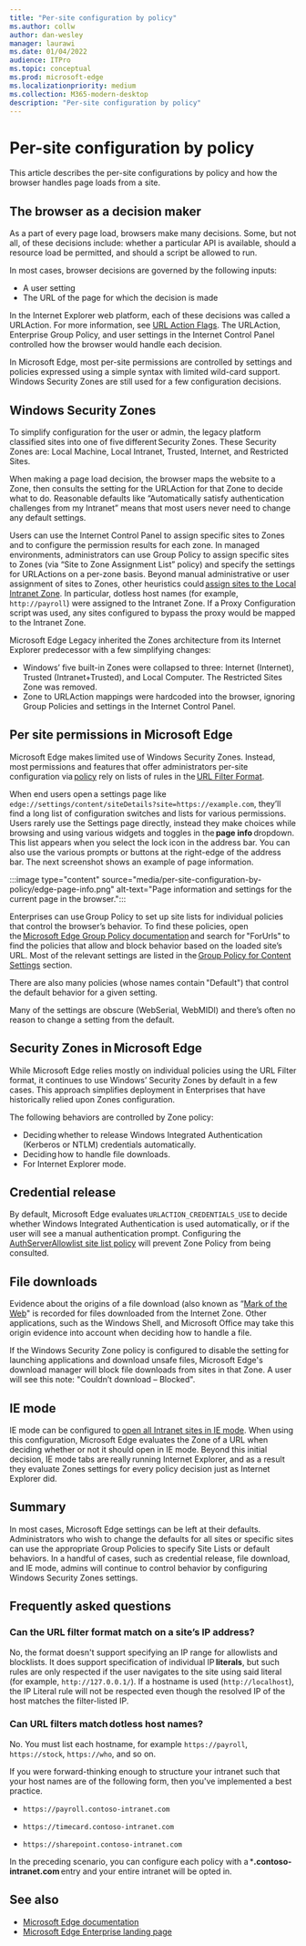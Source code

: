```yaml
---
title: "Per-site configuration by policy"
ms.author: collw
author: dan-wesley
manager: laurawi
ms.date: 01/04/2022
audience: ITPro
ms.topic: conceptual
ms.prod: microsoft-edge
ms.localizationpriority: medium
ms.collection: M365-modern-desktop
description: "Per-site configuration by policy"
---
```

# Per-site configuration by policy

This article describes the per-site configurations by policy and how the browser handles page loads from a site.

## The browser as a decision maker

As a part of every page load, browsers make many decisions. Some, but not all, of these decisions include: whether a particular API is available, should a resource load be permitted, and should a script be allowed to run.

In most cases, browser decisions are governed by the following inputs:

- A user setting
- The URL of the page for which the decision is made

In the Internet Explorer web platform, each of these decisions was called a URLAction. For more information, see [URL Action Flags](/previous-versions/windows/internet-explorer/ie-developer/platform-apis/ms537178%28v%3dvs.85%29). The URLAction, Enterprise Group Policy, and user settings in the Internet Control Panel controlled how the browser would handle each decision.  

In Microsoft Edge, most per-site permissions are controlled by settings and policies expressed using a simple syntax with limited wild-card support. Windows Security Zones are still used for a few configuration decisions.

## Windows Security Zones

To simplify configuration for the user or admin, the legacy platform classified sites into one of five different Security Zones. These Security Zones are: Local Machine, Local Intranet, Trusted, Internet, and Restricted Sites.

When making a page load decision, the browser maps the website to a Zone, then consults the setting for the URLAction for that Zone to decide what to do. Reasonable defaults like “Automatically satisfy authentication challenges from my Intranet” means that most users never need to change any default settings.

Users can use the Internet Control Panel to assign specific sites to Zones and to configure the permission results for each zone. In managed environments, administrators can use Group Policy to assign specific sites to Zones (via “Site to Zone Assignment List” policy) and specify the settings for URLActions on a per-zone basis. Beyond manual administrative or user assignment of sites to Zones, other heuristics could [assign sites to the Local Intranet Zone](/archive/blogs/ieinternals/the-intranet-zone). In particular, dotless host names (for example, `http://payroll`) were assigned to the Intranet Zone. If a Proxy Configuration script was used, any sites configured to bypass the proxy would be mapped to the Intranet Zone.

Microsoft Edge Legacy inherited the Zones architecture from its Internet Explorer predecessor with a few simplifying changes:

- Windows’ five built-in Zones were collapsed to three: Internet (Internet), Trusted (Intranet+Trusted), and Local Computer. The Restricted Sites Zone was removed.
- Zone to URLAction mappings were hardcoded into the browser, ignoring Group Policies and settings in the Internet Control Panel.

## Per site permissions in Microsoft Edge

Microsoft Edge makes limited use of Windows Security Zones. Instead, most permissions and features that offer administrators per-site configuration via [policy](/deployedge/microsoft-edge-policies) rely on lists of rules in the [URL Filter Format](/DeployEdge/edge-learnmmore-url-list-filter%20format).

When end users open a settings page like `edge://settings/content/siteDetails?site=https://example.com`, they’ll find a long list of configuration switches and lists for various permissions. Users rarely use the Settings page directly, instead they make choices while browsing and using various widgets and toggles in the **page info** dropdown. This list appears when you select the lock icon in the address bar. You can also use the various prompts or buttons at the right-edge of the address bar. The next screenshot shows an example of page information.

:::image type="content" source="media/per-site-configuration-by-policy/edge-page-info.png" alt-text="Page information and settings for the current page in the browser.":::

Enterprises can use Group Policy to set up site lists for individual policies that control the browser’s behavior. To find these policies, open the [Microsoft Edge Group Policy documentation](/deployedge/microsoft-edge-policies) and search for "ForUrls" to find the policies that allow and block behavior based on the loaded site’s URL. Most of the relevant settings are listed in the [Group Policy for Content Settings](/deployedge/microsoft-edge-policies#content-settings) section.

There are also many policies (whose names contain "Default") that control the default behavior for a given setting.

Many of the settings are obscure (WebSerial, WebMIDI) and there’s often no reason to change a setting from the default.

## Security Zones in Microsoft Edge

While Microsoft Edge relies mostly on individual policies using the URL Filter format, it continues to use Windows’ Security Zones by default in a few cases. This approach simplifies deployment in Enterprises that have historically relied upon Zones configuration.

The following behaviors are controlled by Zone policy:

- Deciding whether to release Windows Integrated Authentication (Kerberos or NTLM) credentials automatically.
- Deciding how to handle file downloads.
- For Internet Explorer mode.

## Credential release

By default, Microsoft Edge evaluates `URLACTION_CREDENTIALS_USE` to decide whether Windows Integrated Authentication is used automatically, or if the user will see a manual authentication prompt. Configuring the [AuthServerAllowlist site list policy](/deployedge/microsoft-edge-policies#authserverallowlist) will prevent Zone Policy from being consulted.

## File downloads

Evidence about the origins of a file download (also known as “[Mark of the Web](https://textslashplain.com/2016/04/04/downloads-and-the-mark-of-the-web/)" is recorded for files downloaded from the Internet Zone. Other applications, such as the Windows Shell, and Microsoft Office may take this origin evidence into account when deciding how to handle a file.

If the Windows Security Zone policy is configured to disable the setting for launching applications and download unsafe files, Microsoft Edge's download manager will block file downloads from sites in that Zone. A user will see this note: "Couldn’t download – Blocked".  

## IE mode

IE mode can be configured to [open all Intranet sites in IE mode](/deployedge/edge-ie-mode#configure-all-intranet-sites). When using this configuration, Microsoft Edge evaluates the Zone of a URL when deciding whether or not it should open in IE mode. Beyond this initial decision, IE mode tabs are really running Internet Explorer, and as a result they evaluate Zones settings for every policy decision just as Internet Explorer did.

## Summary

In most cases, Microsoft Edge settings can be left at their defaults. Administrators who wish to change the defaults for all sites or specific sites can use the appropriate Group Policies to specify Site Lists or default behaviors. In a handful of cases, such as credential release, file download, and IE mode, admins will continue to control behavior by configuring Windows Security Zones settings.

## Frequently asked questions

### Can the URL filter format match on a site’s IP address?

No, the format doesn't support specifying an IP range for allowlists and blocklists. It does support specification of individual IP **literals**, but such rules are only respected if the user navigates to the site using said literal (for example, `http://127.0.0.1/`). If a hostname is used (`http://localhost`), the IP Literal rule will not be respected even though the resolved IP of the host matches the filter-listed IP.

### Can URL filters match dotless host names?

No. You must list each hostname, for example `https://payroll`, `https://stock`, `https://who`, and so on.

If you were forward-thinking enough to structure your intranet such that your host names are of the following form, then you've implemented a best practice.

- `https://payroll.contoso-intranet.com`

- `https://timecard.contoso-intranet.com`

- `https://sharepoint.contoso-intranet.com`

In the preceding scenario, you can configure each policy with a ***.contoso-intranet.com** entry and your entire intranet will be opted in.

## See also

- [Microsoft Edge documentation](./index.yml)
- [Microsoft Edge Enterprise landing page](https://aka.ms/EdgeEnterprise)
